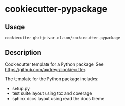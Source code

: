 # cookiecutter-pypackage

## Usage

```
cookiecutter gh:tjelvar-olsson/cookiecutter-pypackage
```

## Description

Cookiecutter template for a Python package. See https://github.com/audreyr/cookiecutter.

The template for the Python package includes:
- setup.py
- test suite layout using tox and coverage
- sphinx docs layout using read the docs theme
